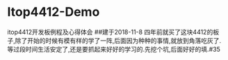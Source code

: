 # Itop4412-Demo
itop4412开发板例程及心得体会
##建于2018-11-8
    四年前就买了这块4412的板子,除了开始的时候有模有样的学了一阵,后面因为种种的事情,就放到角落吃灰了.等过段时间生活安定了,还是要抓起来好好的学习的.先挖个坑,后面好好的填.#35
